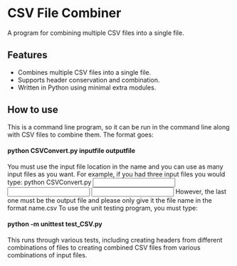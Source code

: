 # CSV File Combiner
A program for combining multiple CSV files into a single file.

## Features
- Combines multiple CSV files into a single file.
- Supports header conservation and combination.
- Written in Python using minimal extra modules.

## How to use
This is a command line program, so it can be run in the command line along with CSV files to combine them.
The format goes:
#### python CSVConvert.py inputfile outputfile
You must use the input file location in the name and you can use as many input files as you want.
For example, if you had three input files you would type:
python CSVConvert.py <input file location> <input file location> <input file location> <output file name>
However, the last one must be the output file and please only give it the file name in the format name.csv
To use the unit testing program, you must type:
#### python -m unittest test_CSV.py
This runs through various tests, including creating headers from different combinations of files to creating combined CSV files from various combinations of input files. 
